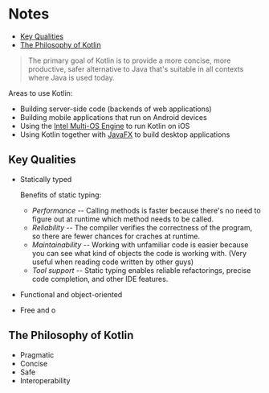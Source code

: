 # Notes

<!-- TOC depthFrom:2 depthTo:6 withLinks:1 updateOnSave:1 orderedList:0 -->

- [Key Qualities](#key-qualities)
- [The Philosophy of Kotlin](#the-philosophy-of-kotlin)

<!-- /TOC -->

> The primary goal of Kotlin is to provide a more concise, more productive, safer alternative to Java that's suitable in all contexts where Java is used today.

Areas to use Kotlin:

- Building server-side code (backends of web applications)
- Building mobile applications that run on Android devices
- Using the [Intel Multi-OS Engine](https://software.intel.com/en-us/multi-os-engine) to run Kotlin on iOS
- Using Kotlin together with [JavaFX](https://docs.oracle.com/javase/8/javafx/get-started-tutorial/jfx-overview.htm) to build desktop applications

## Key Qualities

- Statically typed

    Benefits of static typing:

    - *Performance* -- Calling methods is faster because there's no need to figure out at runtime which method needs to be called.
    - *Reliability* -- The compiler verifies the correctness of the program, so there are fewer chances for craches at runtime.
    - *Maintainability* -- Working with unfamiliar code is easier because you can see what kind of objects the code is working with. (Very useful when reading code written by other guys)
    - *Tool support* -- Static typing enables reliable refactorings, precise code completion, and other IDE features.

- Functional and object-oriented
- Free and o

## The Philosophy of Kotlin

- Pragmatic
- Concise
- Safe
- Interoperability
